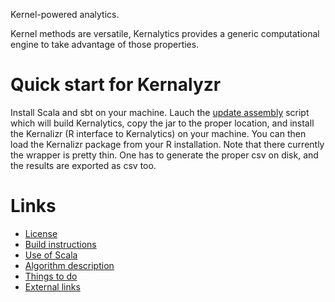 Kernel-powered analytics.

Kernel methods are versatile, Kernalytics provides a generic computational engine to take advantage of those properties.

# Quick start for Kernalyzr

Install Scala and sbt on your machine. Lauch the [update assembly](updateAssembly.sh) script which will build Kernalytics, copy the jar to the proper location, and install the Kernalizr (R interface to Kernalytics) on your machine. You can then load the Kernalizr package from your R installation.  Note that there currently the wrapper is pretty thin. One has to generate the proper csv on disk, and the results are exported as csv too.

# Links

- [License](LICENSE)
- [Build instructions](kernalytics/doc/build.md)
- [Use of Scala](kernalytics/doc/scala.md)
- [Algorithm description](kernalytics/doc/algoDesc.md)
- [Things to do](TODO.md)
- [External links](kernalytics/doc/links.md)
